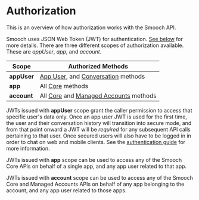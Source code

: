 # Authorization
This is an overview of how authorization works with the Smooch API.

Smooch uses JSON Web Token (JWT) for authentication. [See below](#authentication) for more details. There are three different scopes of authorization available. These are _appUser_, _app_, and _account_.

| Scope        | Authorized Methods  |
|--------------|------------------|
| **appUser**  | [App User](#app-user), and [Conversation](#conversation) methods |
| **app**      | All [Core](#core) methods |
| **account**  | All [Core](#core) and [Managed Accounts](#managed-accounts) methods |

JWTs issued with **appUser** scope grant the caller permission to access that specific user's data only. Once an app user JWT is used for the first time, the user and their conversation history will transition into secure mode, and from that point onward a JWT will be *required* for any subsequent API calls pertaining to that user. Once secured users will also have to be logged in in order to chat on web and mobile clients. See the [authentication guide](/guide/authenticating-users/) for more information.

JWTs issued with **app** scope can be used to access any of the Smooch Core APIs on behalf of a single app, and any app user related to that app.

JWTs issued with **account** scope can be used to access any of the Smooch Core and Managed Accounts APIs on behalf of any app belonging to the account, and any app user related to those apps.
